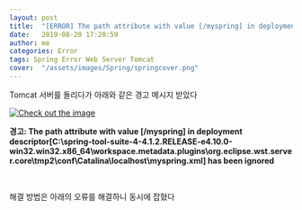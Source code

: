 ```yaml
---
layout: post
title:  "[ERROR] The path attribute with value [/myspring] in deployment descriptor [경로\프로젝트명.xml] has been ignored"
date:   2019-08-20 17:20:59
author: me
categories: Error
tags: Spring Error Web Server Tomcat
cover:  "/assets/images/Spring/springcover.png"
---
```



Tomcat 서버를 돌리다가 아래와 같은 경고 메시지 받았다 <br />

<a href="{{ site.error_img }}/spring_error2.JPG" data-lightbox="falcon9-large" data-title="Check out the image">
  <img src="{{ site.error_img }}/spring_error2.JPG" title="Check out the image">
</a>

<br />

__경고: The path attribute with value [/myspring] in deployment descriptor[C:\spring-tool-suite-4-4.1.2.RELEASE-e4.10.0-win32.win32.x86_64\workspace\.metadata\.plugins\org.eclipse.wst.server.core\tmp2\conf\Catalina\localhost\myspring.xml] has been ignored__

<br />

해결 방법은 아래의 오류를 해결하니 동시에 잡혔다 <br />

<a href=""><a>